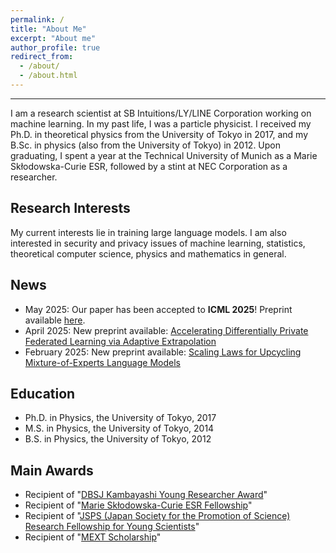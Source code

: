 ```yaml
---
permalink: /
title: "About Me"
excerpt: "About me"
author_profile: true
redirect_from: 
  - /about/
  - /about.html
---
```

---
I am a research scientist at SB Intuitions/LY/LINE Corporation working on machine learning.
In my past life, I was a particle physicist. I received my Ph.D. in theoretical physics from the University of Tokyo in 2017, and my B.Sc. in physics (also from the University of Tokyo) in 2012. Upon graduating, I spent a year at the Technical University of Munich as a Marie Skłodowska-Curie ESR, followed by a stint at NEC Corporation as a researcher.

Research Interests
---
My current interests lie in training large language models.
I am also interested in security and privacy issues of machine learning, statistics, theoretical computer science, physics and mathematics in general.

News
---
* May 2025: Our paper has been accepted to **ICML 2025**! Preprint available [here](https://arxiv.org/abs/2502.03009).
* April 2025: New preprint available: [Accelerating Differentially Private Federated Learning via Adaptive Extrapolation](https://arxiv.org/abs/2504.09850)
* February 2025: New preprint available: [Scaling Laws for Upcycling Mixture-of-Experts Language Models](https://arxiv.org/abs/2502.03009)

Education
---
* Ph.D. in Physics, the University of Tokyo, 2017
* M.S. in Physics, the University of Tokyo, 2014
* B.S. in Physics, the University of Tokyo, 2012

Main Awards
---
* Recipient of "[DBSJ Kambayashi Young Researcher Award](https://dbsj.org/en/overview/awards/)" 
* Recipient of "[Marie Skłodowska-Curie ESR Fellowship](https://marie-sklodowska-curie-actions.ec.europa.eu/)" 
* Recipient of "[JSPS (Japan Society for the Promotion of Science) Research Fellowship for Young Scientists](https://www.jsps.go.jp/english/)"
* Recipient of "[MEXT Scholarship](https://www.mext.go.jp/a_menu/koutou/ryugaku/boshu/1330944.htm)"

